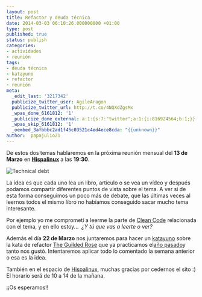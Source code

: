 ```yaml
---
layout: post
title: Refactor y deuda técnica
date: 2014-03-03 06:10:26.000000000 +01:00
type: post
published: true
status: publish
categories:
- actividades
- reunión
tags:
- deuda técnica
- katayuno
- refactor
- reunión
meta:
  _edit_last: '3217342'
  publicize_twitter_user: AgileAragon
  publicize_twitter_url: http://t.co/4NQXdZgsMx
  _wpas_done_6161812: '1'
  _publicize_done_external: a:1:{s:7:"twitter";a:1:{i:816924564;b:1;}}
  _wpas_skip_6161812: '1'
  _oembed_3afbbbc2ad1f45c03521c4ed4ece8cda: "{{unknown}}"
author:  papajulio21
---
```

De estos dos temas hablaremos en la próxima reunión mensual del **13 de
Marzo** en
**[Hispalinux](https://www.google.es/maps?q=Calle+San+Blas,+104,+Zaragoza&hl=es&sll=41.656746,-0.888028&sspn=0.006052,0.011362&oq=calle+san+blas+104,&hnear=Calle+San+Blas,+104,+50003+Zaragoza&t=m&z=16)**
a las **19:30**.

![Technical debt]({{site.baseurl}}/img/posts/Technical_Debt.png)

La idea es que cada uno lea un libro, artículo o se vea un vídeo y
después podamos compartir diferentes puntos de vista sobre el tema. A
ver si de esta forma conseguimos un poco más de debate, que las últimas
veces al leernos todos el mismo libro no habíamos conseguido sacar mucho
tema interesante.

Por ejemplo yo me comprometí a leerme la parte de [Clean
Code](https://www.google.es/search?q=Clean+code+book&client=ubuntu&hs=ftP&channel=fs&source=lnms&tbm=isch&sa=X&ei=cNARU-D8Ooea1AXZh4DoCw&ved=0CAkQ_AUoAQ&biw=1760&bih=881 "Clean Code")
relacionada con el tema, y en ello estoy...  *¿Y tú que vas a leerte o
ver?*

Además el día **22 de Marzo** nos juntaremos para hacer un
[katayuno](http://agile-aragon.org/tag/katayuno/) sobre la kata de
refactor [The Guilded
Rose](https://github.com/alexaitken/GildedRose_java) que ya practicamos
el[año
pasado](http://agile-aragon.org/2013/04/25/resultado-del-coding-dojo/)y
tanto nos gustó. Intentaremos aplicar todo lo comentado la semana
anterior o esa es la idea.

También en el espacio de [Hispalinux](http://hispalinux.es), muchas
gracias por cedernos el sito :) El horario será de 10 a 14 de la mañana.

¡¡Os esperamos!!
